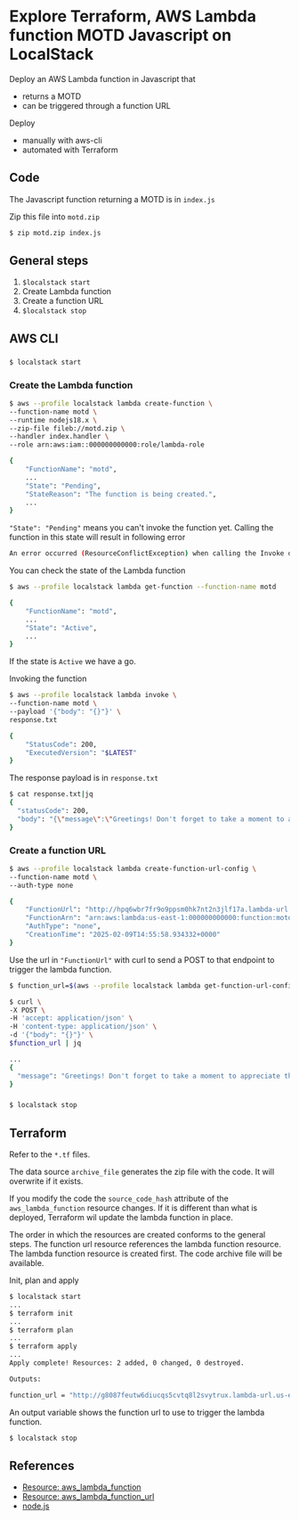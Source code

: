 # Explore Terraform, AWS Lambda function MOTD Javascript on LocalStack

Deploy an AWS Lambda function in Javascript that

* returns a MOTD
* can be triggered through a function URL

Deploy

* manually with aws-cli
* automated with Terraform

## Code

The Javascript function returning a MOTD is in `index.js`

Zip this file into `motd.zip`

```bash
$ zip motd.zip index.js
```

## General steps

1. `$localstack start`
1. Create Lambda function
1. Create a function URL
1. `$localstack stop`

## AWS CLI

###

```bash
$ localstack start
```

### Create the Lambda function

```bash
$ aws --profile localstack lambda create-function \
--function-name motd \
--runtime nodejs18.x \
--zip-file fileb://motd.zip \
--handler index.handler \
--role arn:aws:iam::000000000000:role/lambda-role

{
    "FunctionName": "motd",
    ...
    "State": "Pending",
    "StateReason": "The function is being created.",
    ...
}
```

`"State": "Pending"` means you can't invoke the function yet. Calling the function in this state will result in following error

```bash
An error occurred (ResourceConflictException) when calling the Invoke operation: The operation cannot be performed at this time. The function is currently in the following state: Pending
```

You can check the state of the Lambda function

```bash
$ aws --profile localstack lambda get-function --function-name motd

{
    "FunctionName": "motd",
    ...
    "State": "Active",
    ...
}
```
If the state is `Active` we have a go.

Invoking the function

```bash
$ aws --profile localstack lambda invoke \
--function-name motd \
--payload '{"body": "{}"}' \
response.txt

{
    "StatusCode": 200,
    "ExecutedVersion": "$LATEST"
}
```

The response payload is in `response.txt`

```bash
$ cat response.txt|jq
{
  "statusCode": 200,
  "body": "{\"message\":\"Greetings! Don't forget to take a moment to appreciate the little things.\"}"
}
```

### Create a function URL

```bash
$ aws --profile localstack lambda create-function-url-config \
--function-name motd \
--auth-type none

{
    "FunctionUrl": "http://hpq6wbr7fr9o9ppsm0hk7nt2n3jlf17a.lambda-url.us-east-1.localhost.localstack.cloud:4566/",
    "FunctionArn": "arn:aws:lambda:us-east-1:000000000000:function:motd",
    "AuthType": "none",
    "CreationTime": "2025-02-09T14:55:58.934332+0000"
}
```

Use the url in `"FunctionUrl"` with curl to send a POST to that endpoint to trigger the lambda function.

```bash
$ function_url=$(aws --profile localstack lambda get-function-url-config --function-name motd|jq -r .FunctionUrl)
```

```bash
$ curl \
-X POST \
-H 'accept: application/json' \
-H 'content-type: application/json' \
-d '{"body": "{}"}' \
$function_url | jq

...
{
  "message": "Greetings! Don't forget to take a moment to appreciate the little things."
}
```

###

```bash
$ localstack stop
```

## Terraform

Refer to the `*.tf` files.

The data source `archive_file` generates the zip file with the code. It will overwrite if it exists.

If you modify the code the `source_code_hash` attribute of the `aws_lambda_function` resource changes. If it is different than what is deployed, Terraform wil update the lambda function in place.

The order in which the resources are created conforms to the general steps. The function url resource references the lambda function resource. The lambda function resource is created first. The code archive file will be available.

Init, plan and apply

```bash
$ localstack start
...
$ terraform init
...
$ terraform plan
...
$ terraform apply
...
Apply complete! Resources: 2 added, 0 changed, 0 destroyed.

Outputs:

function_url = "http://g8087feutw6diucqs5cvtq8l2svytrux.lambda-url.us-east-1.localhost.localstack.cloud:4566/"
```

An output variable shows the function url to use to trigger the lambda function.

```bash
$ localstack stop
```

## References

* [Resource: aws_lambda_function](https://registry.terraform.io/providers/hashicorp/aws/latest/docs/resources/lambda_function)
* [Resource: aws_lambda_function_url](https://registry.terraform.io/providers/hashicorp/aws/latest/docs/resources/lambda_function_url)
* [node.js](https://nodejs.org/en)